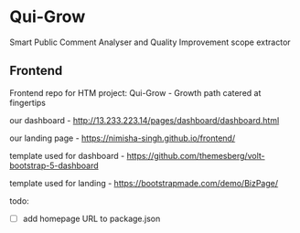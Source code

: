 # Qui-Grow

Smart Public Comment Analyser and Quality Improvement scope extractor

## Frontend

Frontend repo for HTM project: Qui-Grow - Growth path catered at fingertips

our dashboard - <http://13.233.223.14/pages/dashboard/dashboard.html>

our landing page - <https://nimisha-singh.github.io/frontend/>

template used for dashboard - <https://github.com/themesberg/volt-bootstrap-5-dashboard>

template used for landing - <https://bootstrapmade.com/demo/BizPage/>

todo:

- [ ] add homepage URL to package.json
